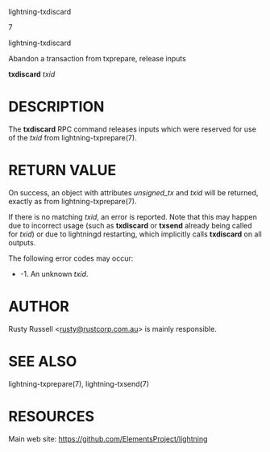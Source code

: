 lightning-txdiscard

7

lightning-txdiscard

Abandon a transaction from txprepare, release inputs

**txdiscard** *txid*

DESCRIPTION
===========

The **txdiscard** RPC command releases inputs which were reserved for
use of the *txid* from lightning-txprepare(7).

RETURN VALUE
============

On success, an object with attributes *unsigned\_tx* and *txid* will be
returned, exactly as from lightning-txprepare(7).

If there is no matching *txid*, an error is reported. Note that this may
happen due to incorrect usage (such as **txdiscard** or **txsend**
already being called for *txid*) or due to lightningd restarting, which
implicitly calls **txdiscard** on all outputs.

The following error codes may occur:

-   -1. An unknown *txid*.

AUTHOR
======

Rusty Russell &lt;<rusty@rustcorp.com.au>&gt; is mainly responsible.

SEE ALSO
========

lightning-txprepare(7), lightning-txsend(7)

RESOURCES
=========

Main web site: <https://github.com/ElementsProject/lightning>
